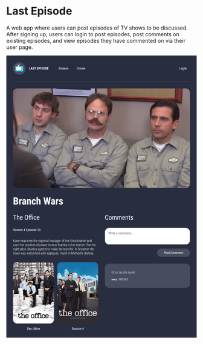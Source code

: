 # Last Episode

A web app where users can post episodes of TV shows to be discussed. After signing up, users can login to post episodes, post comments on existing episodes, and view episodes they have commented on via their user page.

![screenshot](screenshot.png)
